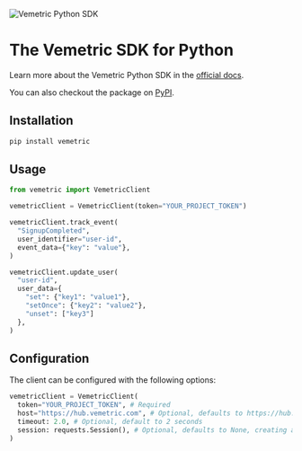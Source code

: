 ![Vemetric Python SDK](https://github.com/user-attachments/assets/4709b219-c0d7-42a8-8a5a-e0801f1ce69a)

# The Vemetric SDK for Python

Learn more about the Vemetric Python SDK in the [official docs](https://vemetric.com/docs/sdks/python).

You can also checkout the package on [PyPI](https://pypi.org/project/vemetric).

## Installation

```bash
pip install vemetric
```

## Usage

```python
from vemetric import VemetricClient

vemetricClient = VemetricClient(token="YOUR_PROJECT_TOKEN")

vemetricClient.track_event(
  "SignupCompleted",
  user_identifier="user-id",
  event_data={"key": "value"},
)

vemetricClient.update_user(
  "user-id",
  user_data={
    "set": {"key1": "value1"},
    "setOnce": {"key2": "value2"},
    "unset": ["key3"]
  },
)
```

## Configuration

The client can be configured with the following options:

```python
vemetricClient = VemetricClient(
  token="YOUR_PROJECT_TOKEN", # Required
  host="https://hub.vemetric.com", # Optional, defaults to https://hub.vemetric.com
  timeout: 2.0, # Optional, default to 2 seconds
  session: requests.Session(), # Optional, defaults to None, creating a new one
)
```
